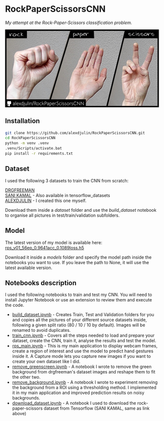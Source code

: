 # RockPaperScissorsCNN
_My attempt at the Rock-Paper-Scissors classification problem._

![rps_title.png](medias/rps_title.png)


## Installation
```bash
git clone https://github.com/alexdjulin/RockPaperScissorsCNN.git
cd RockPaperScissorsCNN
python -m venv .venv
.venv/Scripts/activate.bat
pip install -r requirements.txt
```

## Dataset
I used the following 3 datasets to train the CNN from scratch:

[DRGFREEMAN](https://www.kaggle.com/datasets/drgfreeman/rockpaperscissors)  
[SANI KAMAL](https://www.kaggle.com/datasets/sanikamal/rock-paper-scissors-dataset)  - Also available in tensorflow_datasets  
[ALEXDJULIN](https://www.kaggle.com/datasets/alexandredj/rock-paper-scissors-dataset)  -  I created this one myself.  

Download them inside a _dataset_ folder and use the _build_dataset_ notebook to organise all pictures in test/train/validation subfolders.

## Model
The latest version of my model is available here:  
[rps_v01_56ep_0.9641acc_0.1089loss.h5](https://www.kaggle.com/models/alexandredj/rockpaperscissorscnn)

Download it inside a _models_ folder and specify the model path inside the notebooks you want to use. If you leave the path to None, it will use the latest available version.

## Notebooks description
I used the following notebooks to train and test my CNN. You will need to install Jupyter Notebook or use an extension to review them and execute the code.

- [build_dataset.ipynb](https://github.com/alexdjulin/RockPaperScissorsCNN/blob/main/build_dataset.ipynb) - Creates Train, Test and Validation folders for you and copies all the pictures of your different source datasets inside, following a given split ratio (80 / 10 / 10 by default). Images will be renamed to avoid duplicates.
- [train_cnn.ipynb](https://github.com/alexdjulin/RockPaperScissorsCNN/blob/main/train_cnn.ipynb) - Covers all the steps needed to load and prepare your dataset, create the CNN, train it, analyse the results and test the model.
- [rps_main.ipynb](https://github.com/alexdjulin/RockPaperScissorsCNN/blob/main/rps_main.ipynb) - This is my main application to display webcam frames, create a region of interest and use the model to predict hand gestures inside it. A Capture mode lets you capture new images if you want to create your own dataset like I did.
- [remove_greenscreen.ipynb](https://github.com/alexdjulin/RockPaperScissorsCNN/blob/main/remove_greenscreen.ipynb) - A notebook I wrote to remove the green background from drgfreeman's dataset images and reshape them to fit the other two.
- [remove_background.ipynb](https://github.com/alexdjulin/RockPaperScissorsCNN/blob/main/remove_background.ipynb) - A notebook I wrote to experiment removing the background from a ROI using a thresholding method. I implemented it in my main application and improved prediction results on noisy backgrounds.
- [download_dataset.ipynb](https://github.com/alexdjulin/RockPaperScissorsCNN/blob/main/download_dataset.ipynb) - A notebook I used to download the rock-paper-scissors dataset from Tensorflow (SANI KAMAL, same as link above)
